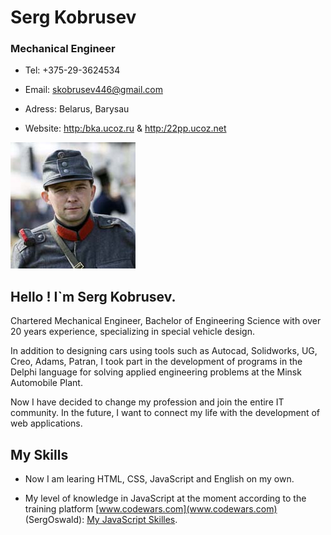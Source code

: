 Serg Kobrusev
============ 
### Mechanical Engineer

+ Tel: +375-29-3624534

+ Email: skobrusev446@gmail.com

+ Adress: Belarus, Barysau

+ Website: [http:/bka.ucoz.ru](http:/bka.ucoz.ru) & [http:/22pp.ucoz.net](http:/22pp.ucoz.net)
          
![Serg photo](2021-09-06-01-200.jpg)

Hello ! I`m Serg Kobrusev.
-------------------------
Chartered Mechanical Engineer, Bachelor of Engineering Science with over 20 years experience, specializing in special vehicle design.

In addition to designing cars using tools such as Autocad, Solidworks, UG, Creo, Adams, Patran, I took part in the development of programs in the Delphi language for solving applied engineering problems at the Minsk Automobile Plant.

Now I have decided to change my profession and join the entire IT community. In the future, I want to connect my life with the development of web applications.

**My Skills**
-------------

* Now I am learing HTML, CSS, JavaScript and English on my own.

* My level of knowledge in JavaScript at the moment according to the training platform [www.codewars.com](www.codewars.com) (SergOswald): [My JavaScript Skilles](https://www.codewars.com/users/SergOswald/stats).
